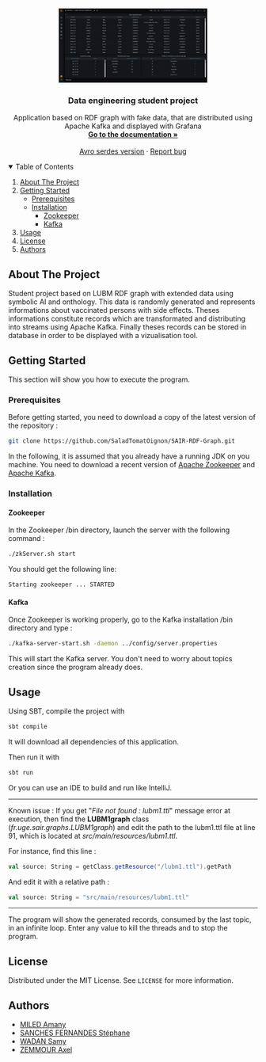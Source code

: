 <!-- PROJECT LOGO -->
<br />
<p align="center">
  <a href="https://github.com/SaladTomatOignon/SAIR-RDF-Graph">
    <img src="Documentation/grafana_dashboard.png" alt="Logo" width="300" height="150">
  </a>

  <h3 align="center">Data engineering student project</h3>

  <p align="center">
    Application based on RDF graph with fake data, that are distributed using Apache Kafka and displayed with Grafana
    <br />
    <a href="https://github.com/SaladTomatOignon/SAIR-RDF-Graph/tree/main/Documentation"><strong>Go to the documentation »</strong></a>
    <br />
    <br />
    <a href="https://github.com/SaladTomatOignon/SAIR-RDF-Graph/tree/Kafka-avro">Avro serdes version</a>
    ·
    <a href="https://github.com/SaladTomatOignon/SAIR-RDF-Graph/issues">Report bug</a>
  </p>
</p>



<!-- TABLE OF CONTENTS -->
<details open="open">
  <summary>Table of Contents</summary>
  <ol>
    <li>
      <a href="#about-the-project">About The Project</a>
    </li>
    <li>
      <a href="#getting-started">Getting Started</a>
      <ul>
        <li><a href="#prerequisites">Prerequisites</a></li>
        <li>
          <a href="#installation">Installation</a>
            <ul>
              <li><a href="#zookeeper">Zookeeper</a></li>
              <li><a href="#kafka">Kafka</a></li>
            </ul>
        </li>
      </ul>
    </li>
    <li><a href="#usage">Usage</a></li>
    <li><a href="#license">License</a></li>
    <li><a href="#authors">Authors</a></li>
  </ol>
</details>


<!-- ABOUT THE PROJECT -->
## About The Project

Student project based on LUBM RDF graph with extended data using symbolic AI and onthology. This data is randomly generated and represents informations about vaccinated persons with side effects.
Theses informations constitute records which are transformated and distributing into streams using Apache Kafka.
Finally theses records can be stored in database in order to be displayed with a vizualisation tool.


<!-- GETTING STARTED -->
## Getting Started

This section will show you how to execute the program.

### Prerequisites

Before getting started, you need to download a copy of the latest version of the repository :

```sh
git clone https://github.com/SaladTomatOignon/SAIR-RDF-Graph.git
```

In the following, it is assumed that you already have a running JDK on you machine.
You need to download a recent version of [Apache Zookeeper](https://www.apache.org/dyn/closer.cgi/zookeeper/) and [Apache Kafka](https://kafka.apache.org/downloads).

### Installation

#### Zookeeper

In the Zookeeper /bin directory, launch the server with the following command :

```sh
./zkServer.sh start
```

You should get the following line:
```
Starting zookeeper ... STARTED
```

#### Kafka

Once Zookeeper is working properly, go to the Kafka installation /bin directory and type :

```sh
./kafka-server-start.sh -daemon ../config/server.properties
```

This will start the Kafka server. You don't need to worry about topics creation since the program already does.

<!-- USAGE EXAMPLES -->
## Usage

Using SBT, compile the project with
```sh
sbt compile
```

It will download all dependencies of this application.

Then run it with
```sh
sbt run
```

Or you can use an IDE to build and run like IntelliJ.

___

Known issue : If you get "_File not found : lubm1.ttl_" message error at execution, then find the **LUBM1graph** class (_fr.uge.sair.graphs.LUBM1graph_) and edit the path to the lubm1.ttl file at line 91, which is located at _src/main/resources/lubm1.ttl_.

For instance, find this line :

```scala
val source: String = getClass.getResource("/lubm1.ttl").getPath
```

And edit it with a relative path :

```scala
val source: String = "src/main/resources/lubm1.ttl"
```
___

The program will show the generated records, consumed by the last topic, in an infinite loop.
Enter any value to kill the threads and to stop the program.

<!-- LICENSE -->
## License

Distributed under the MIT License. See `LICENSE` for more information.



<!-- AUTHORS -->
## Authors

* [MILED Amany](https://github.com/AmanyMld)
* [SANCHES FERNANDES Stéphane](https://github.com/steph-sanches)
* [WADAN Samy](https://github.com/SaladTomatOignon)
* [ZEMMOUR Axel](https://github.com/axel-zemmour)